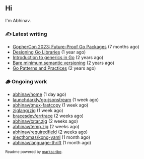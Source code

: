 ## Hi

I'm Abhinav.

### ✍️ Latest writing


- [GopherCon 2023: Future-Proof Go Packages](https://abhinavg.net/2023/09/27/future-proof-packages/) (7 months ago)
- [Designing Go Libraries](https://abhinavg.net/2022/12/06/designing-go-libraries/) (1 year ago)
- [Introduction to generics in Go](https://abhinavg.net/2022/11/23/generics-intro/) (2 years ago)
- [Bare minimum semantic versioning](https://abhinavg.net/2022/11/07/semver/) (2 years ago)
- [Go Patterns and Practices](https://abhinavg.net/2022/09/19/go-patterns-and-practices-talk/) (2 years ago)

### 🪵 Ongoing work


- [abhinav/home](https://github.com/abhinav/home) (1 day ago)
- [launchdarkly/go-jsonstream](https://github.com/launchdarkly/go-jsonstream) (1 week ago)
- [abhinav/tmux-fastcopy](https://github.com/abhinav/tmux-fastcopy) (1 week ago)
- [ziglang/zig](https://github.com/ziglang/zig) (1 week ago)
- [bracesdev/errtrace](https://github.com/bracesdev/errtrace) (2 weeks ago)
- [abhinav/txtar.zig](https://github.com/abhinav/txtar.zig) (2 weeks ago)
- [abhinav/temp.zig](https://github.com/abhinav/temp.zig) (2 weeks ago)
- [abhinav/requiredfield](https://github.com/abhinav/requiredfield) (2 weeks ago)
- [alecthomas/kong-yaml](https://github.com/alecthomas/kong-yaml) (1 month ago)
- [abhinav/language-thrift](https://github.com/abhinav/language-thrift) (1 month ago)

<sub>Readme powered by [markscribe](https://github.com/muesli/markscribe).</sub>

